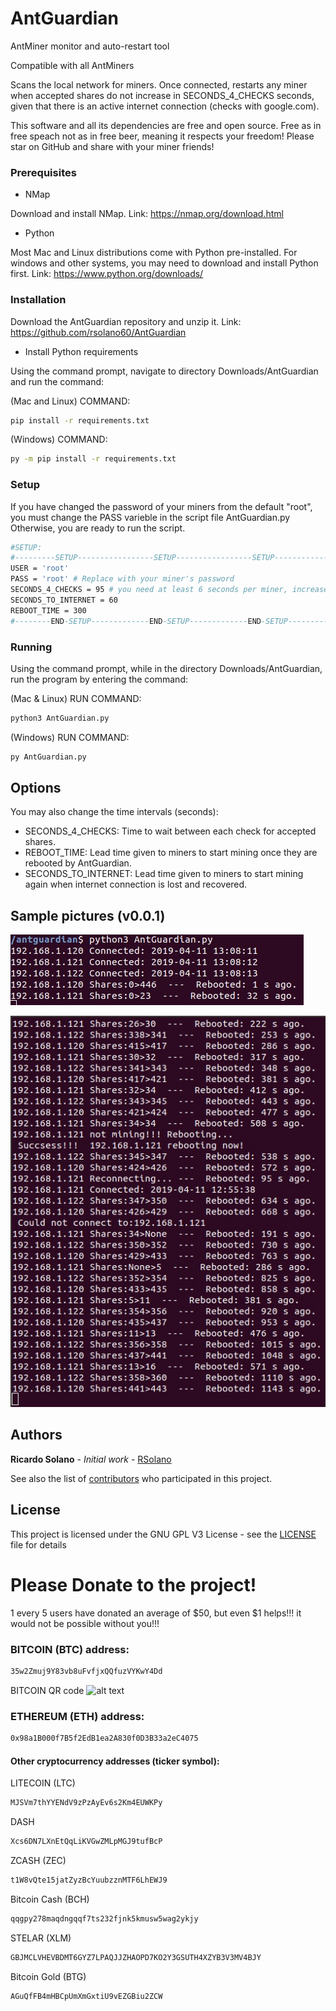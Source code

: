# AntGuardian

AntMiner monitor and auto-restart tool 

Compatible with all AntMiners

Scans the local network for miners. Once connected, restarts any miner when accepted shares do not increase in SECONDS_4_CHECKS seconds, given that there is an active internet connection (checks with google.com).

This software and all its dependencies are free and open source. Free as in free speach not as in free beer, meaning it respects your freedom! Please star on GitHub and share with your miner friends!

### Prerequisites

* NMap

Download and install NMap. Link:
https://nmap.org/download.html

* Python

Most Mac and Linux distributions come with Python pre-installed. For windows and other systems, you may need to download and install Python first. Link:
https://www.python.org/downloads/


### Installation

Download the AntGuardian repository and unzip it. Link:
https://github.com/rsolano60/AntGuardian

* Install Python requirements

Using the command prompt, navigate to directory Downloads/AntGuardian and run the command:


(Mac and Linux) COMMAND:
```sh
pip install -r requirements.txt
```

(Windows) COMMAND:
```sh
py -m pip install -r requirements.txt
```


### Setup

If you have changed the password of your miners from the default "root", you must change the PASS varieble in the  script file AntGuardian.py
Otherwise, you are ready to run the script.

```sh
#SETUP:
#---------SETUP-----------------SETUP-----------------SETUP-----------------SETUP-----------------SETUP-------
USER = 'root'
PASS = 'root' # Replace with your miner's password
SECONDS_4_CHECKS = 95 # you need at least 6 seconds per miner, increase this number if monitoring 16 miners or more
SECONDS_TO_INTERNET = 60
REBOOT_TIME = 300
#--------END-SETUP-------------END-SETUP-------------END-SETUP-------------END-SETUP-------------END-SETUP----
```

### Running
Using the command prompt, while in the directory Downloads/AntGuardian, run the program by entering the command:

(Mac & Linux) RUN COMMAND: 
```sh 
python3 AntGuardian.py
```
(Windows) RUN COMMAND:
```sh
py AntGuardian.py

```
## Options
You may also change the time intervals (seconds): <br />

* SECONDS_4_CHECKS: 
Time to wait between each check for accepted shares. <br />
* REBOOT_TIME: 
Lead time given to miners to start mining once they are rebooted by AntGuardian. <br />
* SECONDS_TO_INTERNET: 
Lead time given to miners to start mining again when internet connection is lost and recovered.


## Sample pictures (v0.0.1)

![alt text](https://raw.githubusercontent.com/rsolano60/Examples/master/init.jpeg)

![alt text](https://raw.githubusercontent.com/rsolano60/Examples/master/work.jpeg)

## Authors

**Ricardo Solano** - *Initial work* - [RSolano](https://github.com/rsolano60)

See also the list of [contributors](https://github.com/rsolano60/AntGuardian/graphs/contributors) who participated in this project.

## License

This project is licensed under the GNU GPL V3 License - see the [LICENSE](LICENSE) file for details

# Please Donate to the project!
1 every 5 users have donated an average of $50, but even $1 helps!!! it would not be possible without you!!! <br />
### BITCOIN (BTC) address:
```sh
35w2Zmuj9Y83vb8uFvfjxQQfuzVYKwY4Dd
```
BITCOIN QR code
![alt text](https://blockchain.info/qr?data=35w2Zmuj9Y83vb8uFvfjxQQfuzVYKwY4Dd&size=200)

### ETHEREUM (ETH) address:
```sh
0x98a1B000f7B5f2EdB1ea2A830f0D3B33a2eC4075
```

#### Other cryptocurrency addresses (ticker symbol):
LITECOIN (LTC) <br />
```sh
MJSVm7thYYENdV9zPzAyEv6s2Km4EUWKPy
```
DASH <br />
```sh
Xcs6DN7LXnEtQqLiKVGwZMLpMGJ9tufBcP
```
ZCASH (ZEC)<br />
```sh
t1W8vQte15jatZyzBcYuubzznMTF6LhEWJ9
```
Bitcoin Cash (BCH) <br />
```sh
qqgpy278maqdngqqf7ts232fjnk5kmusw5wag2ykjy
```
STELAR (XLM) <br />
```sh
GBJMCLVHEVBDMT6GYZ7LPAQJJZHAOPD7KO2Y3GSUTH4XZYB3V3MV4BJY
```
Bitcoin Gold (BTG) <br />
```sh
AGuQfFB4mHBCpUmXmGxtiU9vEZGBiu2ZCW
```
